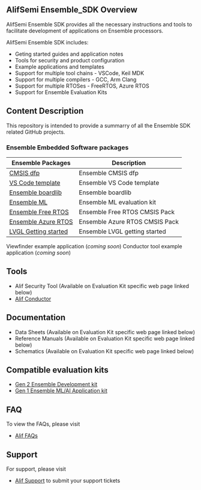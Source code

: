 ## AlifSemi Ensemble_SDK Overview
AlifSemi Ensemble SDK provides all the necessary instructions and tools to facilitate development of applications on Ensemble processors.

AlifSemi Ensemble SDK includes:
* Geting started guides and application notes
* Tools for security and product configuration
* Example applications and templates
* Support for multiple tool chains - VSCode, Keil MDK  
* Support for multiple compilers - GCC, Arm Clang
* Support for multiple RTOSes - FreeRTOS, Azure RTOS
* Support for Ensemble Evaluation Kits

## Content Description
This repository is intended to provide a summarry of all the Ensemble SDK related GitHub projects.
### Ensemble Embedded Software packages 
Ensemble Packages | Description
---------------------- | -----------
[CMSIS dfp](https://github.com/alifsemi/alif_ensemble-cmsis-dfp) | Ensemble CMSIS dfp
[VS Code template](https://github.com/alifsemi/alif_vscode-template) | Ensemble VS Code template 
[Ensemble boardlib](https://github.com/alifsemi/alif_boardlib) | Ensemble boardlib
[Ensemble ML](https://github.com/alifsemi/alif_ml-embedded-evaluation-kit) | Ensemble ML evaluation kit 
[Ensemble Free RTOS](https://github.com/alifsemi/alif_ensemble-FreeRTOS-Components) | Ensemble Free RTOS CMSIS Pack
[Ensemble Azure RTOS](https://github.com/alifsemi/alif_ensemble-Azure-RTOS) | Ensemble Azure RTOS CMSIS Pack
[LVGL Getting started](https://github.com/alifsemi/alif_ensemble-lvgl-getting-started) | Ensemble LVGL getting started
Viewfinder example application (*coming soon*)
Conductor tool example application (*coming soon*)

## Tools
* Alif Security Tool (Available on Evaluation Kit specific web page linked below)
* [Alif Conductor](https://conductor.alifsemi.com/)

## Documentation
* Data Sheets (Available on Evaluation Kit specific web page linked below)
* Reference Manuals (Available on Evaluation Kit specific web page linked below)
* Schematics (Available on Evaluation Kit specific web page linked below)

## Compatible evaluation kits
* [Gen 2 Ensemble Development kit](https://alifsemi.com/support/kits/ensemble-devkit-gen2/)
* [Gen 1 Ensemble ML/AI Application kit](https://alifsemi.com/support/kits/ai-ml-appkit/)
  
## FAQ
To view the FAQs, please visit
* [Alif FAQs](https://alifsemi.com/support/faqs/)
## Support 
For support, please visit
* [Alif Support](https://alifsemi.com/support/technical-support/) to submit your support tickets 
